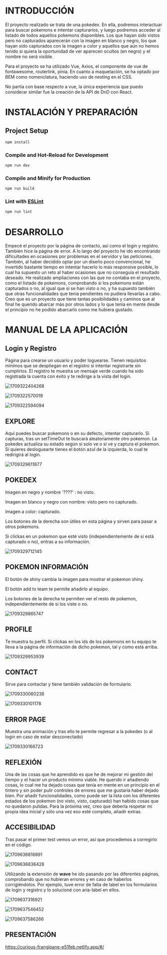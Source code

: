 # INTRODUCCIÓN

El proyecto realizado se trata de una pokedex. En ella, podremos interactuar para buscar pokemons e intentar capturarlos, y luego podremos acceder al listado de todos aquellos pokemons disponibles. Los que hayan sido vistos pero no capturados aparecerán con la imagen en blanco y negro, los que hayan sido capturados con la imagen a color y aquellos que aún no hemos tenido si quiera la oportunidad de ver aparecen ocultos (en negro) y el nombre no será visible.

Para el proyecto se ha utilizado Vue, Axios, el componente de vue de fontawesome, routerlink, pinia. En cuanto a maquetación, se ha optado por BEM como nomenclatura, haciendo uso de nesting en el CSS.

No partía con base respecto a vue, la única experiencia que puedo considerar similar fue la creación de la API de DnD con React.

# INSTALACIÓN Y PREPARACIÓN

## Project Setup

```sh
npm install
```

### Compile and Hot-Reload for Development

```sh
npm run dev
```

### Compile and Minify for Production

```sh
npm run build
```

### Lint with [ESLint](https://eslint.org/)

```sh
npm run lint
```

# DESARROLLO

Empecé el proyecto por la página de contacto, así como el login y registro. También hice la página de error. A lo largo del proyecto he ido encontrando dificultades en ocasiones por problemas en el servidor y las peticiones. También, al haber decidido optar por un diseño poco convencional, he invertido bastante tiempo en intentar hacerlo lo más responsive posible, lo cual ha supuesto un reto al haber ocasiones que no conseguía el resultado deseado. He realizado ampliaciones con las que no contaba en el proyecto, como el listado de pokemons, comprobando si los pokemons están capturados o no, al igual que si se han visto o no, y ha supuesto también que otras funcionalidades que tenía pendientes no pudiera llevarlas a cabo. Creo que es un proyecto que  tiene tantas posibilidades y caminos que al final he querido abarcar más por otros lados y lo que tenía en mente desde el principio no he podido abarcarlo como me hubiera gustado.

# MANUAL DE LA APLICACIÓN

## Login y Registro

Página para crearse un usuario y poder loguearse. Tienen requisitos mínimos que se despliegan en el registro si intentar registrarte sin cumplirlos. El registro te muestra un mensaje verde cuando ha sido registrada la cuenta con éxito y te redirige a la vista del login.

![1709322404268](image/README/1709322404268.png)

![1709322570019](image/README/1709322570019.png)

![1709322594094](image/README/1709322594094.png)

## EXPLORE

Aquí puedes buscar pokemons o en su defecto, intentar capturarlo. Si capturas, tras un setTimeOut  te buscará aleatoriamente otro pokemon. La pokedex actualiza su estado según si solo ve o si ve y captura el pokemon. Si quieres desloguearte tienes el botón azul de la izquierda, lo cual te redirigirá al login.

![1709329611877](image/README/1709329611877.png)

## POKEDEX

Imagen en negro y nombre '????' : no visto.

Imagen en blanco y negro con nombre: visto pero no capturado.

Imagen a color: capturado.

Los botones de la derecha son útiles en esta página y sirven para pasar a otros pokemons.

Si clickas en un pokemon que esté visto (independientemente de si está capturado o no), entras a su información.

![1709329712145](image/README/1709329712145.png)

## POKEMON INFORMACIÓN

El botón de shiny cambia la imagen para mostrar el pokemon shiny.

El botón add to team te permite añadirlo al equipo.

Los botones de la derecha te permiten ver el resto de pokemon, independientemente de si los viste o no.

![1709329865747](image/README/1709329865747.png)

## PROFILE

Te muestra tu perfil. Si clickas en los ids de los pokemons en tu equipo te lleva a la página de información de dicho pokemon, tal y como está arriba.

![1709329953939](image/README/1709329953939.png)

## CONTACT

Sirve para contactar y tiene también validación de formulario.

![1709330060238](image/README/1709330060238.png)

![1709330101178](image/README/1709330101178.png)

## ERROR PAGE

Muestra una animación y tras ello te permite regresar a la pokedex (o al login en caso de estar desconectado)

![1709330166723](image/README/1709330166723.png)

## REFLEXIÓN

Una de las cosas que he aprendido es que he de mejorar mi gestión del tiempo y el hacer un producto mínimo viable. He querido ir añadiendo cosas, lo cual me ha dejado cosas que tenía en mente en un principio en el tintero y sin poder pulir controles de errores que me gustaría haber dejado bien. Por añadir funcionalidades, como puede ser la lista con los diferentes estados de los pokemon (no visto, visto, capturado) han habido cosas que no quedaron pulidas. Para la próxima vez, creo que debería respetar mi propia idea inicial y sólo una vez eso esté completo, añadir extras.

## ACCESIBILIDAD

Tras pasar el primer test vemos un error, así que procedemos a corregirlo en el código.

![1709636816891](image/README/1709636816891.png)

![1709636836428](image/README/1709636836428.png)

Utilizando la extensión de **wave** he ido pasando por las diferentes páginas, comprobando que no hubieran errores y en caso de haberlos corrigiéndolos. Por ejemplo, tuve error de falta de label en los formularios de login y registro y lo solucioné con aria-label en ellos.

![1709637316921](image/README/1709637316921.png)

![1709637546452](image/README/1709637546452.png)

![1709637586266](image/README/1709637586266.png)

## PRESENTACIÓN

https://curious-frangipane-e51feb.netlify.app/#/
